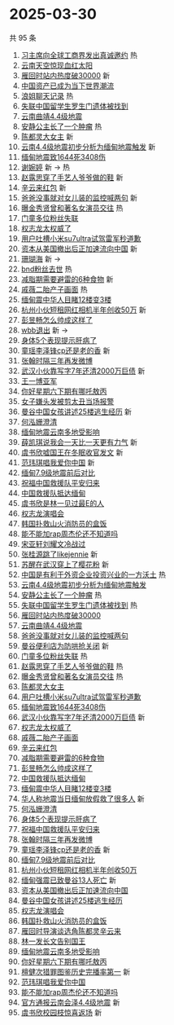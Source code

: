 # 2025-03-30

共 95 条

<!-- BEGIN -->
<!-- 最后更新时间 Sun Mar 30 2025 01:15:08 GMT+0800 (China Standard Time) -->

1. [习主席向全球工商界发出真诚邀约](https://s.weibo.com//weibo?q=%23%E4%B9%A0%E4%B8%BB%E5%B8%AD%E5%90%91%E5%85%A8%E7%90%83%E5%B7%A5%E5%95%86%E7%95%8C%E5%8F%91%E5%87%BA%E7%9C%9F%E8%AF%9A%E9%82%80%E7%BA%A6%23&Refer=new_time)
   热
1. [云南天空惊现血红太阳](https://s.weibo.com//weibo?q=%23%E4%BA%91%E5%8D%97%E5%A4%A9%E7%A9%BA%E6%83%8A%E7%8E%B0%E8%A1%80%E7%BA%A2%E5%A4%AA%E9%98%B3%23&t=31&band_rank=1&Refer=top)
1. [雁回时站内热度破30000](https://s.weibo.com//weibo?q=%23%E9%9B%81%E5%9B%9E%E6%97%B6%E7%AB%99%E5%86%85%E7%83%AD%E5%BA%A6%E7%A0%B430000%23&t=31&band_rank=2&Refer=top)
   新
1. [中国资产已成为当下世界潮流](https://s.weibo.com//weibo?q=%23%E4%B8%AD%E5%9B%BD%E8%B5%84%E4%BA%A7%E5%B7%B2%E6%88%90%E4%B8%BA%E5%BD%93%E4%B8%8B%E4%B8%96%E7%95%8C%E6%BD%AE%E6%B5%81%23&t=31&band_rank=3&Refer=top)
1. [浪姐聊天记录](https://s.weibo.com//weibo?q=%E6%B5%AA%E5%A7%90%E8%81%8A%E5%A4%A9%E8%AE%B0%E5%BD%95&t=31&band_rank=4&Refer=top)
   热
1. [失联中国留学生罗生门遗体被找到](https://s.weibo.com//weibo?q=%23%E5%A4%B1%E8%81%94%E4%B8%AD%E5%9B%BD%E7%95%99%E5%AD%A6%E7%94%9F%E7%BD%97%E7%94%9F%E9%97%A8%E9%81%97%E4%BD%93%E8%A2%AB%E6%89%BE%E5%88%B0%23&t=31&band_rank=5&Refer=top)
1. [云南曲靖4.4级地震](https://s.weibo.com//weibo?q=%23%E4%BA%91%E5%8D%97%E6%9B%B2%E9%9D%964.4%E7%BA%A7%E5%9C%B0%E9%9C%87%23&t=31&band_rank=6&Refer=top)
1. [安静公主长了一个肿瘤](https://s.weibo.com//weibo?q=%23%E5%AE%89%E9%9D%99%E5%85%AC%E4%B8%BB%E9%95%BF%E4%BA%86%E4%B8%80%E4%B8%AA%E8%82%BF%E7%98%A4%23&t=31&band_rank=7&Refer=top)
   热
1. [陈都灵大女主](https://s.weibo.com//weibo?q=%E9%99%88%E9%83%BD%E7%81%B5%E5%A4%A7%E5%A5%B3%E4%B8%BB&t=31&band_rank=8&Refer=top)
   新
1. [云南4.4级地震初步分析为缅甸地震触发](https://s.weibo.com//weibo?q=%23%E4%BA%91%E5%8D%974.4%E7%BA%A7%E5%9C%B0%E9%9C%87%E5%88%9D%E6%AD%A5%E5%88%86%E6%9E%90%E4%B8%BA%E7%BC%85%E7%94%B8%E5%9C%B0%E9%9C%87%E8%A7%A6%E5%8F%91%23&t=31&band_rank=9&Refer=top)
   新
1. [缅甸地震致1644死3408伤](https://s.weibo.com//weibo?q=%23%E7%BC%85%E7%94%B8%E5%9C%B0%E9%9C%87%E8%87%B41644%E6%AD%BB3408%E4%BC%A4%23&t=31&band_rank=10&Refer=top)
1. [谢婉婷](https://s.weibo.com//weibo?q=%E8%B0%A2%E5%A9%89%E5%A9%B7&t=31&band_rank=11&Refer=top)
   新 -> 热
1. [赵露思穿了手艺人爷爷做的鞋](https://s.weibo.com//weibo?q=%23%E8%B5%B5%E9%9C%B2%E6%80%9D%E7%A9%BF%E4%BA%86%E6%89%8B%E8%89%BA%E4%BA%BA%E7%88%B7%E7%88%B7%E5%81%9A%E7%9A%84%E9%9E%8B%23&t=31&band_rank=12&Refer=top)
   新
1. [辛云来红包](https://s.weibo.com//weibo?q=%E8%BE%9B%E4%BA%91%E6%9D%A5%E7%BA%A2%E5%8C%85&t=31&band_rank=13&Refer=top)
   新
1. [爸爸没事就对女儿装的监控喊两句](https://s.weibo.com//weibo?q=%23%E7%88%B8%E7%88%B8%E6%B2%A1%E4%BA%8B%E5%B0%B1%E5%AF%B9%E5%A5%B3%E5%84%BF%E8%A3%85%E7%9A%84%E7%9B%91%E6%8E%A7%E5%96%8A%E4%B8%A4%E5%8F%A5%23&t=31&band_rank=14&Refer=top)
   新
1. [曝金秀贤曾和著名女演员交往](https://s.weibo.com//weibo?q=%23%E6%9B%9D%E9%87%91%E7%A7%80%E8%B4%A4%E6%9B%BE%E5%92%8C%E8%91%97%E5%90%8D%E5%A5%B3%E6%BC%94%E5%91%98%E4%BA%A4%E5%BE%80%23&t=31&band_rank=15&Refer=top)
   热
1. [门童多位粉丝失联](https://s.weibo.com//weibo?q=%23%E9%97%A8%E7%AB%A5%E5%A4%9A%E4%BD%8D%E7%B2%89%E4%B8%9D%E5%A4%B1%E8%81%94%23&t=31&band_rank=16&Refer=top)
1. [权志龙太权威了](https://s.weibo.com//weibo?q=%23%E6%9D%83%E5%BF%97%E9%BE%99%E5%A4%AA%E6%9D%83%E5%A8%81%E4%BA%86%23&t=31&band_rank=17&Refer=top)
1. [用户吐槽小米su7ultra试驾雷军秒道歉](https://s.weibo.com//weibo?q=%23%E7%94%A8%E6%88%B7%E5%90%90%E6%A7%BD%E5%B0%8F%E7%B1%B3su7ultra%E8%AF%95%E9%A9%BE%E9%9B%B7%E5%86%9B%E7%A7%92%E9%81%93%E6%AD%89%23&t=31&band_rank=18&Refer=top)
1. [资本从美国撤出后正加速流向中国](https://s.weibo.com//weibo?q=%23%E8%B5%84%E6%9C%AC%E4%BB%8E%E7%BE%8E%E5%9B%BD%E6%92%A4%E5%87%BA%E5%90%8E%E6%AD%A3%E5%8A%A0%E9%80%9F%E6%B5%81%E5%90%91%E4%B8%AD%E5%9B%BD%23&t=31&band_rank=19&Refer=top)
   新
1. [珊瑚海](https://s.weibo.com//weibo?q=%E7%8F%8A%E7%91%9A%E6%B5%B7&t=31&band_rank=20&Refer=top)
   新 ->
1. [bnd粉丝去世](https://s.weibo.com//weibo?q=bnd%E7%B2%89%E4%B8%9D%E5%8E%BB%E4%B8%96&t=31&band_rank=21&Refer=top)
   热
1. [减脂期需要避雷的6种食物](https://s.weibo.com//weibo?q=%23%E5%87%8F%E8%84%82%E6%9C%9F%E9%9C%80%E8%A6%81%E9%81%BF%E9%9B%B7%E7%9A%846%E7%A7%8D%E9%A3%9F%E7%89%A9%23&t=31&band_rank=22&Refer=top)
   新
1. [戚薇二胎产子画面](https://s.weibo.com//weibo?q=%E6%88%9A%E8%96%87%E4%BA%8C%E8%83%8E%E4%BA%A7%E5%AD%90%E7%94%BB%E9%9D%A2&t=31&band_rank=23&Refer=top)
   热
1. [缅甸震中华人目睹12楼变3楼](https://s.weibo.com//weibo?q=%23%E7%BC%85%E7%94%B8%E9%9C%87%E4%B8%AD%E5%8D%8E%E4%BA%BA%E7%9B%AE%E7%9D%B912%E6%A5%BC%E5%8F%983%E6%A5%BC%23&t=31&band_rank=24&Refer=top)
1. [杭州小伙短租网红相机半年创收50万](https://s.weibo.com//weibo?q=%23%E6%9D%AD%E5%B7%9E%E5%B0%8F%E4%BC%99%E7%9F%AD%E7%A7%9F%E7%BD%91%E7%BA%A2%E7%9B%B8%E6%9C%BA%E5%8D%8A%E5%B9%B4%E5%88%9B%E6%94%B650%E4%B8%87%23&t=31&band_rank=25&Refer=top)
   新
1. [彭昱畅怎么帅成这样了](https://s.weibo.com//weibo?q=%23%E5%BD%AD%E6%98%B1%E7%95%85%E6%80%8E%E4%B9%88%E5%B8%85%E6%88%90%E8%BF%99%E6%A0%B7%E4%BA%86%23&t=31&band_rank=26&Refer=top)
1. [wbb退出](https://s.weibo.com//weibo?q=wbb%E9%80%80%E5%87%BA&t=31&band_rank=27&Refer=top)
   新 ->
1. [身体5个表现提示肝病了](https://s.weibo.com//weibo?q=%23%E8%BA%AB%E4%BD%935%E4%B8%AA%E8%A1%A8%E7%8E%B0%E6%8F%90%E7%A4%BA%E8%82%9D%E7%97%85%E4%BA%86%23&t=31&band_rank=28&Refer=top)
1. [童瑶李泽锋cp还是老的香](https://s.weibo.com//weibo?q=%E7%AB%A5%E7%91%B6%E6%9D%8E%E6%B3%BD%E9%94%8Bcp%E8%BF%98%E6%98%AF%E8%80%81%E7%9A%84%E9%A6%99&t=31&band_rank=29&Refer=top)
   新
1. [张翰时隔三年再发微博](https://s.weibo.com//weibo?q=%23%E5%BC%A0%E7%BF%B0%E6%97%B6%E9%9A%94%E4%B8%89%E5%B9%B4%E5%86%8D%E5%8F%91%E5%BE%AE%E5%8D%9A%23&t=31&band_rank=30&Refer=top)
1. [武汉小伙靠写字7年还清2000万巨债](https://s.weibo.com//weibo?q=%23%E6%AD%A6%E6%B1%89%E5%B0%8F%E4%BC%99%E9%9D%A0%E5%86%99%E5%AD%977%E5%B9%B4%E8%BF%98%E6%B8%852000%E4%B8%87%E5%B7%A8%E5%80%BA%23&t=31&band_rank=31&Refer=top)
   新
1. [王一博亚军](https://s.weibo.com//weibo?q=%23%E7%8E%8B%E4%B8%80%E5%8D%9A%E4%BA%9A%E5%86%9B%23&t=31&band_rank=32&Refer=top)
1. [你好星期六下期有哪吒敖丙](https://s.weibo.com//weibo?q=%23%E4%BD%A0%E5%A5%BD%E6%98%9F%E6%9C%9F%E5%85%AD%E4%B8%8B%E6%9C%9F%E6%9C%89%E5%93%AA%E5%90%92%E6%95%96%E4%B8%99%23&t=31&band_rank=33&Refer=top)
1. [女子嫌头发被剪太丑当场报警](https://s.weibo.com//weibo?q=%23%E5%A5%B3%E5%AD%90%E5%AB%8C%E5%A4%B4%E5%8F%91%E8%A2%AB%E5%89%AA%E5%A4%AA%E4%B8%91%E5%BD%93%E5%9C%BA%E6%8A%A5%E8%AD%A6%23&t=31&band_rank=34&Refer=top)
1. [曼谷中国女孩讲述25楼逃生经历](https://s.weibo.com//weibo?q=%23%E6%9B%BC%E8%B0%B7%E4%B8%AD%E5%9B%BD%E5%A5%B3%E5%AD%A9%E8%AE%B2%E8%BF%B025%E6%A5%BC%E9%80%83%E7%94%9F%E7%BB%8F%E5%8E%86%23&t=31&band_rank=35&Refer=top)
   新
1. [何泓姗澄清](https://s.weibo.com//weibo?q=%23%E4%BD%95%E6%B3%93%E5%A7%97%E6%BE%84%E6%B8%85%23&t=31&band_rank=36&Refer=top)
1. [缅甸地震云南多地受影响](https://s.weibo.com//weibo?q=%23%E7%BC%85%E7%94%B8%E5%9C%B0%E9%9C%87%E4%BA%91%E5%8D%97%E5%A4%9A%E5%9C%B0%E5%8F%97%E5%BD%B1%E5%93%8D%23&t=31&band_rank=37&Refer=top)
1. [薛凯琪说我会一天比一天更有力气](https://s.weibo.com//weibo?q=%E8%96%9B%E5%87%AF%E7%90%AA%E8%AF%B4%E6%88%91%E4%BC%9A%E4%B8%80%E5%A4%A9%E6%AF%94%E4%B8%80%E5%A4%A9%E6%9B%B4%E6%9C%89%E5%8A%9B%E6%B0%94&t=31&band_rank=38&Refer=top)
   新
1. [虞书欣嘘国王在冬眠收官发文](https://s.weibo.com//weibo?q=%23%E8%99%9E%E4%B9%A6%E6%AC%A3%E5%98%98%E5%9B%BD%E7%8E%8B%E5%9C%A8%E5%86%AC%E7%9C%A0%E6%94%B6%E5%AE%98%E5%8F%91%E6%96%87%23&t=31&band_rank=39&Refer=top)
   新
1. [范玮琪唱我爱你中国](https://s.weibo.com//weibo?q=%23%E8%8C%83%E7%8E%AE%E7%90%AA%E5%94%B1%E6%88%91%E7%88%B1%E4%BD%A0%E4%B8%AD%E5%9B%BD%23&t=31&band_rank=40&Refer=top)
   新
1. [缅甸7.9级地震前后对比](https://s.weibo.com//weibo?q=%23%E7%BC%85%E7%94%B87.9%E7%BA%A7%E5%9C%B0%E9%9C%87%E5%89%8D%E5%90%8E%E5%AF%B9%E6%AF%94%23&t=31&band_rank=41&Refer=top)
1. [祝福中国救援队平安归来](https://s.weibo.com//weibo?q=%23%E7%A5%9D%E7%A6%8F%E4%B8%AD%E5%9B%BD%E6%95%91%E6%8F%B4%E9%98%9F%E5%B9%B3%E5%AE%89%E5%BD%92%E6%9D%A5%23&t=31&band_rank=42&Refer=top)
1. [中国救援队抵达缅甸](https://s.weibo.com//weibo?q=%23%E4%B8%AD%E5%9B%BD%E6%95%91%E6%8F%B4%E9%98%9F%E6%8A%B5%E8%BE%BE%E7%BC%85%E7%94%B8%23&t=31&band_rank=43&Refer=top)
1. [虞书欣是林一见过最E的人](https://s.weibo.com//weibo?q=%23%E8%99%9E%E4%B9%A6%E6%AC%A3%E6%98%AF%E6%9E%97%E4%B8%80%E8%A7%81%E8%BF%87%E6%9C%80E%E7%9A%84%E4%BA%BA%23&t=31&band_rank=44&Refer=top)
1. [权志龙演唱会](https://s.weibo.com//weibo?q=%E6%9D%83%E5%BF%97%E9%BE%99%E6%BC%94%E5%94%B1%E4%BC%9A&t=31&band_rank=45&Refer=top)
1. [韩国扑救山火消防员的盒饭](https://s.weibo.com//weibo?q=%E9%9F%A9%E5%9B%BD%E6%89%91%E6%95%91%E5%B1%B1%E7%81%AB%E6%B6%88%E9%98%B2%E5%91%98%E7%9A%84%E7%9B%92%E9%A5%AD&t=31&band_rank=46&Refer=top)
1. [能不能加rap周杰伦还不知道吗](https://s.weibo.com//weibo?q=%E8%83%BD%E4%B8%8D%E8%83%BD%E5%8A%A0rap%E5%91%A8%E6%9D%B0%E4%BC%A6%E8%BF%98%E4%B8%8D%E7%9F%A5%E9%81%93%E5%90%97&t=31&band_rank=47&Refer=top)
1. [宋亚轩刘耀文冷战过](https://s.weibo.com//weibo?q=%23%E5%AE%8B%E4%BA%9A%E8%BD%A9%E5%88%98%E8%80%80%E6%96%87%E5%86%B7%E6%88%98%E8%BF%87%23&t=31&band_rank=48&Refer=top)
1. [张桂源跳了likejennie](https://s.weibo.com//weibo?q=%23%E5%BC%A0%E6%A1%82%E6%BA%90%E8%B7%B3%E4%BA%86likejennie%23&t=31&band_rank=49&Refer=top)
   新
1. [苏醒在武汉穿上了樱花粉](https://s.weibo.com//weibo?q=%23%E8%8B%8F%E9%86%92%E5%9C%A8%E6%AD%A6%E6%B1%89%E7%A9%BF%E4%B8%8A%E4%BA%86%E6%A8%B1%E8%8A%B1%E7%B2%89%23&t=31&band_rank=50&Refer=top)
   新
1. [中国是有利于外资企业投资兴业的一方沃土](https://s.weibo.com//weibo?q=%23%E4%B8%AD%E5%9B%BD%E6%98%AF%E6%9C%89%E5%88%A9%E4%BA%8E%E5%A4%96%E8%B5%84%E4%BC%81%E4%B8%9A%E6%8A%95%E8%B5%84%E5%85%B4%E4%B8%9A%E7%9A%84%E4%B8%80%E6%96%B9%E6%B2%83%E5%9C%9F%23&Refer=new_time)
   热
1. [云南4.4级地震初步分析为缅甸地震触发](https://s.weibo.com//weibo?q=%23%E4%BA%91%E5%8D%974.4%E7%BA%A7%E5%9C%B0%E9%9C%87%E5%88%9D%E6%AD%A5%E5%88%86%E6%9E%90%E4%B8%BA%E7%BC%85%E7%94%B8%E5%9C%B0%E9%9C%87%E8%A7%A6%E5%8F%91%23&t=31&band_rank=2&Refer=top)
1. [安静公主长了一个肿瘤](https://s.weibo.com//weibo?q=%23%E5%AE%89%E9%9D%99%E5%85%AC%E4%B8%BB%E9%95%BF%E4%BA%86%E4%B8%80%E4%B8%AA%E8%82%BF%E7%98%A4%23&t=31&band_rank=5&Refer=top)
   热
1. [失联中国留学生罗生门遗体被找到](https://s.weibo.com//weibo?q=%23%E5%A4%B1%E8%81%94%E4%B8%AD%E5%9B%BD%E7%95%99%E5%AD%A6%E7%94%9F%E7%BD%97%E7%94%9F%E9%97%A8%E9%81%97%E4%BD%93%E8%A2%AB%E6%89%BE%E5%88%B0%23&t=31&band_rank=6&Refer=top)
   热
1. [雁回时站内热度破30000](https://s.weibo.com//weibo?q=%23%E9%9B%81%E5%9B%9E%E6%97%B6%E7%AB%99%E5%86%85%E7%83%AD%E5%BA%A6%E7%A0%B430000%23&t=31&band_rank=7&Refer=top)
1. [云南曲靖4.4级地震](https://s.weibo.com//weibo?q=%23%E4%BA%91%E5%8D%97%E6%9B%B2%E9%9D%964.4%E7%BA%A7%E5%9C%B0%E9%9C%87%23&t=31&band_rank=8&Refer=top)
1. [爸爸没事就对女儿装的监控喊两句](https://s.weibo.com//weibo?q=%23%E7%88%B8%E7%88%B8%E6%B2%A1%E4%BA%8B%E5%B0%B1%E5%AF%B9%E5%A5%B3%E5%84%BF%E8%A3%85%E7%9A%84%E7%9B%91%E6%8E%A7%E5%96%8A%E4%B8%A4%E5%8F%A5%23&t=31&band_rank=9&Refer=top)
1. [曼谷便利店为防哄抢关闭](https://s.weibo.com//weibo?q=%23%E6%9B%BC%E8%B0%B7%E4%BE%BF%E5%88%A9%E5%BA%97%E4%B8%BA%E9%98%B2%E5%93%84%E6%8A%A2%E5%85%B3%E9%97%AD%23&t=31&band_rank=10&Refer=top)
   新
1. [门童多位粉丝失联](https://s.weibo.com//weibo?q=%23%E9%97%A8%E7%AB%A5%E5%A4%9A%E4%BD%8D%E7%B2%89%E4%B8%9D%E5%A4%B1%E8%81%94%23&t=31&band_rank=12&Refer=top)
   热
1. [赵露思穿了手艺人爷爷做的鞋](https://s.weibo.com//weibo?q=%23%E8%B5%B5%E9%9C%B2%E6%80%9D%E7%A9%BF%E4%BA%86%E6%89%8B%E8%89%BA%E4%BA%BA%E7%88%B7%E7%88%B7%E5%81%9A%E7%9A%84%E9%9E%8B%23&t=31&band_rank=13&Refer=top)
   热
1. [曝金秀贤曾和著名女演员交往](https://s.weibo.com//weibo?q=%23%E6%9B%9D%E9%87%91%E7%A7%80%E8%B4%A4%E6%9B%BE%E5%92%8C%E8%91%97%E5%90%8D%E5%A5%B3%E6%BC%94%E5%91%98%E4%BA%A4%E5%BE%80%23&t=31&band_rank=14&Refer=top)
   热
1. [陈都灵大女主](https://s.weibo.com//weibo?q=%E9%99%88%E9%83%BD%E7%81%B5%E5%A4%A7%E5%A5%B3%E4%B8%BB&t=31&band_rank=15&Refer=top)
1. [用户吐槽小米su7ultra试驾雷军秒道歉](https://s.weibo.com//weibo?q=%23%E7%94%A8%E6%88%B7%E5%90%90%E6%A7%BD%E5%B0%8F%E7%B1%B3su7ultra%E8%AF%95%E9%A9%BE%E9%9B%B7%E5%86%9B%E7%A7%92%E9%81%93%E6%AD%89%23&t=31&band_rank=16&Refer=top)
1. [缅甸地震致1644死3408伤](https://s.weibo.com//weibo?q=%23%E7%BC%85%E7%94%B8%E5%9C%B0%E9%9C%87%E8%87%B41644%E6%AD%BB3408%E4%BC%A4%23&t=31&band_rank=17&Refer=top)
1. [武汉小伙靠写字7年还清2000万巨债](https://s.weibo.com//weibo?q=%23%E6%AD%A6%E6%B1%89%E5%B0%8F%E4%BC%99%E9%9D%A0%E5%86%99%E5%AD%977%E5%B9%B4%E8%BF%98%E6%B8%852000%E4%B8%87%E5%B7%A8%E5%80%BA%23&t=31&band_rank=18&Refer=top)
   新
1. [权志龙太权威了](https://s.weibo.com//weibo?q=%23%E6%9D%83%E5%BF%97%E9%BE%99%E5%A4%AA%E6%9D%83%E5%A8%81%E4%BA%86%23&t=31&band_rank=19&Refer=top)
1. [戚薇二胎产子画面](https://s.weibo.com//weibo?q=%E6%88%9A%E8%96%87%E4%BA%8C%E8%83%8E%E4%BA%A7%E5%AD%90%E7%94%BB%E9%9D%A2&t=31&band_rank=22&Refer=top)
1. [辛云来红包](https://s.weibo.com//weibo?q=%23%E8%BE%9B%E4%BA%91%E6%9D%A5%E7%BA%A2%E5%8C%85%23&t=31&band_rank=23&Refer=top)
1. [减脂期需要避雷的6种食物](https://s.weibo.com//weibo?q=%23%E5%87%8F%E8%84%82%E6%9C%9F%E9%9C%80%E8%A6%81%E9%81%BF%E9%9B%B7%E7%9A%846%E7%A7%8D%E9%A3%9F%E7%89%A9%23&t=31&band_rank=24&Refer=top)
1. [彭昱畅怎么帅成这样了](https://s.weibo.com//weibo?q=%23%E5%BD%AD%E6%98%B1%E7%95%85%E6%80%8E%E4%B9%88%E5%B8%85%E6%88%90%E8%BF%99%E6%A0%B7%E4%BA%86%23&t=31&band_rank=25&Refer=top)
1. [中国救援队抵达缅甸](https://s.weibo.com//weibo?q=%23%E4%B8%AD%E5%9B%BD%E6%95%91%E6%8F%B4%E9%98%9F%E6%8A%B5%E8%BE%BE%E7%BC%85%E7%94%B8%23&t=31&band_rank=26&Refer=top)
1. [缅甸震中华人目睹12楼变3楼](https://s.weibo.com//weibo?q=%23%E7%BC%85%E7%94%B8%E9%9C%87%E4%B8%AD%E5%8D%8E%E4%BA%BA%E7%9B%AE%E7%9D%B912%E6%A5%BC%E5%8F%983%E6%A5%BC%23&t=31&band_rank=28&Refer=top)
1. [华人称地震当日缅甸放假救了很多人](https://s.weibo.com//weibo?q=%23%E5%8D%8E%E4%BA%BA%E7%A7%B0%E5%9C%B0%E9%9C%87%E5%BD%93%E6%97%A5%E7%BC%85%E7%94%B8%E6%94%BE%E5%81%87%E6%95%91%E4%BA%86%E5%BE%88%E5%A4%9A%E4%BA%BA%23&t=31&band_rank=29&Refer=top)
   新
1. [何泓姗澄清](https://s.weibo.com//weibo?q=%23%E4%BD%95%E6%B3%93%E5%A7%97%E6%BE%84%E6%B8%85%23&t=31&band_rank=30&Refer=top)
1. [身体5个表现提示肝病了](https://s.weibo.com//weibo?q=%23%E8%BA%AB%E4%BD%935%E4%B8%AA%E8%A1%A8%E7%8E%B0%E6%8F%90%E7%A4%BA%E8%82%9D%E7%97%85%E4%BA%86%23&t=31&band_rank=31&Refer=top)
1. [祝福中国救援队平安归来](https://s.weibo.com//weibo?q=%23%E7%A5%9D%E7%A6%8F%E4%B8%AD%E5%9B%BD%E6%95%91%E6%8F%B4%E9%98%9F%E5%B9%B3%E5%AE%89%E5%BD%92%E6%9D%A5%23&t=31&band_rank=32&Refer=top)
1. [张翰时隔三年再发微博](https://s.weibo.com//weibo?q=%23%E5%BC%A0%E7%BF%B0%E6%97%B6%E9%9A%94%E4%B8%89%E5%B9%B4%E5%86%8D%E5%8F%91%E5%BE%AE%E5%8D%9A%23&t=31&band_rank=33&Refer=top)
1. [童瑶李泽锋cp还是老的香](https://s.weibo.com//weibo?q=%E7%AB%A5%E7%91%B6%E6%9D%8E%E6%B3%BD%E9%94%8Bcp%E8%BF%98%E6%98%AF%E8%80%81%E7%9A%84%E9%A6%99&t=31&band_rank=34&Refer=top)
   新
1. [缅甸7.9级地震前后对比](https://s.weibo.com//weibo?q=%23%E7%BC%85%E7%94%B87.9%E7%BA%A7%E5%9C%B0%E9%9C%87%E5%89%8D%E5%90%8E%E5%AF%B9%E6%AF%94%23&t=31&band_rank=35&Refer=top)
1. [杭州小伙短租网红相机半年创收50万](https://s.weibo.com//weibo?q=%23%E6%9D%AD%E5%B7%9E%E5%B0%8F%E4%BC%99%E7%9F%AD%E7%A7%9F%E7%BD%91%E7%BA%A2%E7%9B%B8%E6%9C%BA%E5%8D%8A%E5%B9%B4%E5%88%9B%E6%94%B650%E4%B8%87%23&t=31&band_rank=36&Refer=top)
1. [缅甸强震已致曼谷13人死亡](https://s.weibo.com//weibo?q=%23%E7%BC%85%E7%94%B8%E5%BC%BA%E9%9C%87%E5%B7%B2%E8%87%B4%E6%9B%BC%E8%B0%B713%E4%BA%BA%E6%AD%BB%E4%BA%A1%23&t=31&band_rank=37&Refer=top)
   新
1. [资本从美国撤出后正加速流向中国](https://s.weibo.com//weibo?q=%23%E8%B5%84%E6%9C%AC%E4%BB%8E%E7%BE%8E%E5%9B%BD%E6%92%A4%E5%87%BA%E5%90%8E%E6%AD%A3%E5%8A%A0%E9%80%9F%E6%B5%81%E5%90%91%E4%B8%AD%E5%9B%BD%23&t=31&band_rank=38&Refer=top)
1. [曼谷中国女孩讲述25楼逃生经历](https://s.weibo.com//weibo?q=%23%E6%9B%BC%E8%B0%B7%E4%B8%AD%E5%9B%BD%E5%A5%B3%E5%AD%A9%E8%AE%B2%E8%BF%B025%E6%A5%BC%E9%80%83%E7%94%9F%E7%BB%8F%E5%8E%86%23&t=31&band_rank=39&Refer=top)
1. [权志龙演唱会](https://s.weibo.com//weibo?q=%E6%9D%83%E5%BF%97%E9%BE%99%E6%BC%94%E5%94%B1%E4%BC%9A&t=31&band_rank=40&Refer=top)
1. [韩国扑救山火消防员的盒饭](https://s.weibo.com//weibo?q=%E9%9F%A9%E5%9B%BD%E6%89%91%E6%95%91%E5%B1%B1%E7%81%AB%E6%B6%88%E9%98%B2%E5%91%98%E7%9A%84%E7%9B%92%E9%A5%AD&t=31&band_rank=41&Refer=top)
1. [雁回时导演谈选角陈都灵辛云来](https://s.weibo.com//weibo?q=%23%E9%9B%81%E5%9B%9E%E6%97%B6%E5%AF%BC%E6%BC%94%E8%B0%88%E9%80%89%E8%A7%92%E9%99%88%E9%83%BD%E7%81%B5%E8%BE%9B%E4%BA%91%E6%9D%A5%23&t=31&band_rank=42&Refer=top)
1. [林一发长文告别国王](https://s.weibo.com//weibo?q=%23%E6%9E%97%E4%B8%80%E5%8F%91%E9%95%BF%E6%96%87%E5%91%8A%E5%88%AB%E5%9B%BD%E7%8E%8B%23&t=31&band_rank=43&Refer=top)
1. [缅甸地震云南多地受影响](https://s.weibo.com//weibo?q=%23%E7%BC%85%E7%94%B8%E5%9C%B0%E9%9C%87%E4%BA%91%E5%8D%97%E5%A4%9A%E5%9C%B0%E5%8F%97%E5%BD%B1%E5%93%8D%23&t=31&band_rank=44&Refer=top)
1. [你好星期六下期有哪吒敖丙](https://s.weibo.com//weibo?q=%23%E4%BD%A0%E5%A5%BD%E6%98%9F%E6%9C%9F%E5%85%AD%E4%B8%8B%E6%9C%9F%E6%9C%89%E5%93%AA%E5%90%92%E6%95%96%E4%B8%99%23&t=31&band_rank=45&Refer=top)
1. [檀健次猎罪图鉴历史完播率第一](https://s.weibo.com//weibo?q=%23%E6%AA%80%E5%81%A5%E6%AC%A1%E7%8C%8E%E7%BD%AA%E5%9B%BE%E9%89%B4%E5%8E%86%E5%8F%B2%E5%AE%8C%E6%92%AD%E7%8E%87%E7%AC%AC%E4%B8%80%23&t=31&band_rank=46&Refer=top)
   新
1. [范玮琪唱我爱你中国](https://s.weibo.com//weibo?q=%23%E8%8C%83%E7%8E%AE%E7%90%AA%E5%94%B1%E6%88%91%E7%88%B1%E4%BD%A0%E4%B8%AD%E5%9B%BD%23&t=31&band_rank=47&Refer=top)
1. [能不能加rap周杰伦还不知道吗](https://s.weibo.com//weibo?q=%E8%83%BD%E4%B8%8D%E8%83%BD%E5%8A%A0rap%E5%91%A8%E6%9D%B0%E4%BC%A6%E8%BF%98%E4%B8%8D%E7%9F%A5%E9%81%93%E5%90%97&t=31&band_rank=48&Refer=top)
1. [官方通报云南会泽4.4级地震](https://s.weibo.com//weibo?q=%23%E5%AE%98%E6%96%B9%E9%80%9A%E6%8A%A5%E4%BA%91%E5%8D%97%E4%BC%9A%E6%B3%BD4.4%E7%BA%A7%E5%9C%B0%E9%9C%87%23&t=31&band_rank=49&Refer=top)
   新
1. [虞书欣校园枝惊喜返场](https://s.weibo.com//weibo?q=%23%E8%99%9E%E4%B9%A6%E6%AC%A3%E6%A0%A1%E5%9B%AD%E6%9E%9D%E6%83%8A%E5%96%9C%E8%BF%94%E5%9C%BA%23&t=31&band_rank=50&Refer=top)
   新

<!-- END -->
